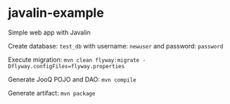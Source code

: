 # javalin-example
Simple web app with Javalin

Create database: `test_db` with username: `newuser` and password: `password`

Execute migration: `mvn clean flyway:migrate -Dflyway.configFiles=flyway.properties`

Generate JooQ POJO and DAO:
`mvn compile`

Generate artifact:
`mvn package`